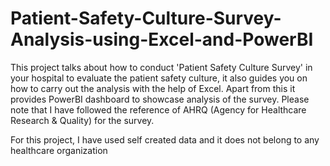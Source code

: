 # Patient-Safety-Culture-Survey-Analysis-using-Excel-and-PowerBI
This project talks about how to conduct 'Patient Safety Culture Survey' in your hospital to evaluate the patient safety culture, it also guides you on
how to carry out the analysis with the help of Excel. Apart from this it provides PowerBI dashboard to showcase analysis of the survey.
Please note that I have followed the reference of AHRQ (Agency for Healthcare Research & Quality) for the survey.


For this project, I have used self created data and it does not belong to any healthcare organization
